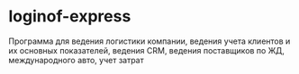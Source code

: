 # loginof-express
Программа для ведения логистики компании, ведения учета клиентов и их основных показателей, ведения CRM, ведения поставщиков по ЖД, международного авто, учет затрат
